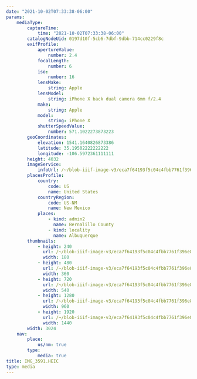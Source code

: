 ```yaml
---
date: "2021-10-02T07:33:38-06:00"
params:
    mediaType:
        captureTime:
            time: "2021-10-02T07:33:38-06:00"
        catalogNodeUid: 0197d10f-5cb6-7dbf-9dbb-714cc0229f8c
        exifProfile:
            apertureValue:
                number: 2.4
            focalLength:
                number: 6
            iso:
                number: 16
            lensMake:
                string: Apple
            lensModel:
                string: iPhone X back dual camera 6mm f/2.4
            make:
                string: Apple
            model:
                string: iPhone X
            shutterSpeedValue:
                number: 571.1022273873223
        geoCoordinates:
            elevation: 1541.1640826873386
            latitude: 35.19502222222222
            longitude: -106.5972361111111
        height: 4032
        imageService:
            infoUrl: /~/blob-iiif-image-v3/eca7f64193f5c04c4fbb7761f396e856bcbf848762373a49b67b51000d3ed42e/info.json
        placesProfile:
            country:
                code: US
                name: United States
            countryRegion:
                code: US-NM
                name: New Mexico
            places:
                - kind: admin2
                  name: Bernalillo County
                - kind: locality
                  name: Albuquerque
        thumbnails:
            - height: 240
              url: /~/blob-iiif-image-v3/eca7f64193f5c04c4fbb7761f396e856bcbf848762373a49b67b51000d3ed42e/full/180%2C240/0/default.jpg
              width: 180
            - height: 480
              url: /~/blob-iiif-image-v3/eca7f64193f5c04c4fbb7761f396e856bcbf848762373a49b67b51000d3ed42e/full/360%2C480/0/default.jpg
              width: 360
            - height: 720
              url: /~/blob-iiif-image-v3/eca7f64193f5c04c4fbb7761f396e856bcbf848762373a49b67b51000d3ed42e/full/540%2C720/0/default.jpg
              width: 540
            - height: 1280
              url: /~/blob-iiif-image-v3/eca7f64193f5c04c4fbb7761f396e856bcbf848762373a49b67b51000d3ed42e/full/960%2C1280/0/default.jpg
              width: 960
            - height: 1920
              url: /~/blob-iiif-image-v3/eca7f64193f5c04c4fbb7761f396e856bcbf848762373a49b67b51000d3ed42e/full/1440%2C1920/0/default.jpg
              width: 1440
        width: 3024
    nav:
        place:
            us/nm: true
        type:
            media: true
title: IMG_3591.HEIC
type: media
---
```

